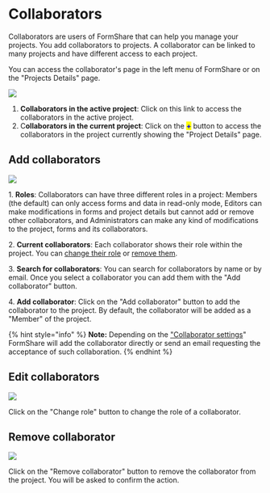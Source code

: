 # Collaborators

Collaborators are users of FormShare that can help you manage your projects. You add collaborators to projects. A collaborator can be linked to many projects and have different access to each project.

You can access the collaborator's page in the left menu of FormShare or on the "Projects Details" page.

![](../.gitbook/assets/collaborators\_captions.png)

1. **Collaborators in the active project**: Click on this link to access the collaborators in the active project.
2. C**ollaborators in the current project**: Click on the <mark style="color:blue;">**+**</mark> button to access the collaborators in the project currently showing the "Project Details" page.

## Add collaborators

![](../.gitbook/assets/collaborators\_page\_captions.png)

1\. **Roles**: Collaborators can have three different roles in a project: Members (the default) can only access forms and data in read-only mode, Editors can make modifications in forms and project details but cannot add or remove other collaborators, and Administrators can make any kind of modifications to the project, forms and its collaborators.

2\. **Current collaborators**: Each collaborator shows their role within the project. You can [change their role](members.md#add-collaborators) or [remove them](members.md#undefined).&#x20;

3\. **Search for collaborators**: You can search for collaborators by name or by email. Once you select a collaborator you can add them with the "Add collaborator" button.

4\. **Add collaborator**: Click on the "Add collaborator" button to add the collaborator to the project. By default, the collaborator will be added as a "Member" of the project.

{% hint style="info" %}
**Note:** Depending on the ["Collaborator settings](../technical-pages/keyboard-shortcuts.md#collaborators)" FormShare will add the collaborator directly or send an email requesting the acceptance of such collaboration.&#x20;
{% endhint %}

## Edit collaborators

![](../.gitbook/assets/collaborators\_page\_change\_role.png)

Click on the "Change role" button to change the role of a collaborator.

## Remove collaborator

![](../.gitbook/assets/collaborators\_page\_remove.png)

Click on the "Remove collaborator" button to remove the collaborator from the project. You will be asked to confirm the action.
